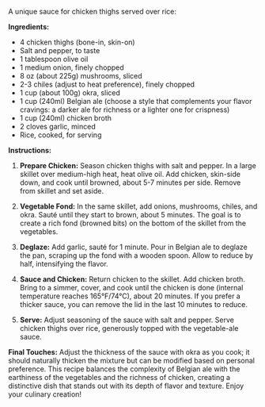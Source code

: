 A unique sauce for chicken thighs served over rice:

**Ingredients:**

- 4 chicken thighs (bone-in, skin-on)
- Salt and pepper, to taste
- 1 tablespoon olive oil
- 1 medium onion, finely chopped
- 8 oz (about 225g) mushrooms, sliced
- 2-3 chiles (adjust to heat preference), finely chopped
- 1 cup (about 100g) okra, sliced
- 1 cup (240ml) Belgian ale (choose a style that complements your flavor cravings: a darker ale for richness or a lighter one for crispness)
- 1 cup (240ml) chicken broth
- 2 cloves garlic, minced
- Rice, cooked, for serving

**Instructions:**

1. **Prepare Chicken:** Season chicken thighs with salt and pepper. In a large skillet over medium-high heat, heat olive oil. Add chicken, skin-side down, and cook until browned, about 5-7 minutes per side. Remove from skillet and set aside.

2. **Vegetable Fond:** In the same skillet, add onions, mushrooms, chiles, and okra. Sauté until they start to brown, about 5 minutes. The goal is to create a rich fond (browned bits) on the bottom of the skillet from the vegetables.

3. **Deglaze:** Add garlic, sauté for 1 minute. Pour in Belgian ale to deglaze the pan, scraping up the fond with a wooden spoon. Allow to reduce by half, intensifying the flavor.

4. **Sauce and Chicken:** Return chicken to the skillet. Add chicken broth. Bring to a simmer, cover, and cook until the chicken is done (internal temperature reaches 165°F/74°C), about 20 minutes. If you prefer a thicker sauce, you can remove the lid in the last 10 minutes to reduce.

5. **Serve:** Adjust seasoning of the sauce with salt and pepper. Serve chicken thighs over rice, generously topped with the vegetable-ale sauce.

**Final Touches:**
Adjust the thickness of the sauce with okra as you cook; it should naturally thicken the mixture but can be modified based on personal preference. This recipe balances the complexity of Belgian ale with the earthiness of the vegetables and the richness of chicken, creating a distinctive dish that stands out with its depth of flavor and texture. Enjoy your culinary creation!